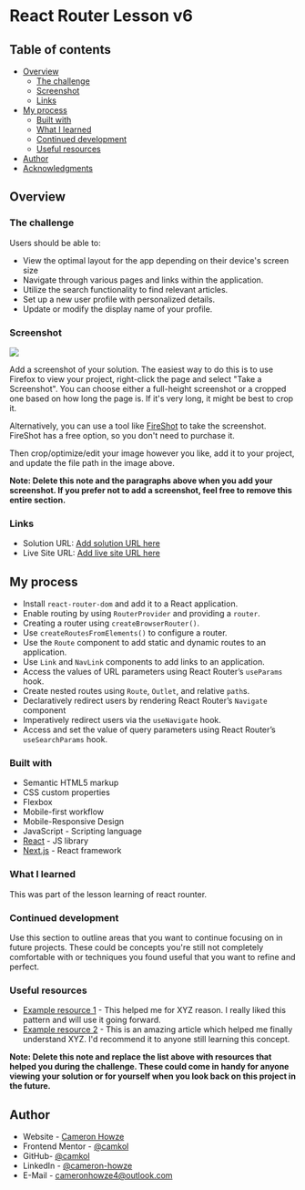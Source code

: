 # React Router Lesson v6

## Table of contents

- [Overview](#overview)
  - [The challenge](#the-challenge)
  - [Screenshot](#screenshot)
  - [Links](#links)
- [My process](#my-process)
  - [Built with](#built-with)
  - [What I learned](#what-i-learned)
  - [Continued development](#continued-development)
  - [Useful resources](#useful-resources)
- [Author](#author)
- [Acknowledgments](#acknowledgments)

## Overview

### The challenge

Users should be able to:

- View the optimal layout for the app depending on their device's screen size
- Navigate through various pages and links within the application.
- Utilize the search functionality to find relevant articles.
- Set up a new user profile with personalized details.
- Update or modify the display name of your profile.

### Screenshot

![](./screenshot.jpg)

Add a screenshot of your solution. The easiest way to do this is to use Firefox to view your project, right-click the page and select "Take a Screenshot". You can choose either a full-height screenshot or a cropped one based on how long the page is. If it's very long, it might be best to crop it.

Alternatively, you can use a tool like [FireShot](https://getfireshot.com/) to take the screenshot. FireShot has a free option, so you don't need to purchase it.

Then crop/optimize/edit your image however you like, add it to your project, and update the file path in the image above.

**Note: Delete this note and the paragraphs above when you add your screenshot. If you prefer not to add a screenshot, feel free to remove this entire section.**

### Links

- Solution URL: [Add solution URL here](https://your-solution-url.com)
- Live Site URL: [Add live site URL here](https://your-live-site-url.com)

## My process

- Install `react-router-dom` and add it to a React application.
- Enable routing by using `RouterProvider` and providing a `router`.
- Creating a router using `createBrowserRouter()`.
- Use `createRoutesFromElements()` to configure a router.
- Use the `Route` component to add static and dynamic routes to an application.
- Use `Link` and `NavLink` components to add links to an application.
- Access the values of URL parameters using React Router’s `useParams` hook.
- Create nested routes using `Route`, `Outlet`, and relative `path`s.
- Declaratively redirect users by rendering React Router’s `Navigate` component
- Imperatively redirect users via the `useNavigate` hook.
- Access and set the value of query parameters using React Router’s `useSearchParams` hook.

### Built with

- Semantic HTML5 markup
- CSS custom properties
- Flexbox
- Mobile-first workflow
- Mobile-Responsive Design
- JavaScript - Scripting language
- [React](https://reactjs.org/) - JS library
- [Next.js](https://nextjs.org/) - React framework

### What I learned

This was part of the lesson learning of react rounter.

### Continued development

Use this section to outline areas that you want to continue focusing on in future projects. These could be concepts you're still not completely comfortable with or techniques you found useful that you want to refine and perfect.

### Useful resources

- [Example resource 1](https://www.example.com) - This helped me for XYZ reason. I really liked this pattern and will use it going forward.
- [Example resource 2](https://www.example.com) - This is an amazing article which helped me finally understand XYZ. I'd recommend it to anyone still learning this concept.

**Note: Delete this note and replace the list above with resources that helped you during the challenge. These could come in handy for anyone viewing your solution or for yourself when you look back on this project in the future.**

## Author

- Website - [Cameron Howze](https://camkol.github.io/)
- Frontend Mentor - [@camkol](https://www.frontendmentor.io/profile/camkol)
- GitHub- [@camkol](https://github.com/camkol)
- LinkedIn - [@cameron-howze](https://www.linkedin.com/in/cameron-howze-28a646109/)
- E-Mail - [cameronhowze4@outlook.com](mailto:cameronhowze4@outlook.com)
